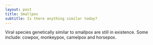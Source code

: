 ```yaml
---
layout: post
title: Smallpox
subtitle: Is there anything similar today?
---
```


Viral species genetically similar to smallpox are still in existence. Some include: cowpox, monkeypox, camelpox and horsepox. 
